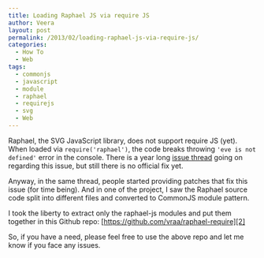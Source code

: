 ```yaml
---
title: Loading Raphael JS via require JS
author: Veera
layout: post
permalink: /2013/02/loading-raphael-js-via-require-js/
categories:
  - How To
  - Web
tags:
  - commonjs
  - javascript
  - module
  - raphael
  - requirejs
  - svg
  - Web
---
```


Raphael, the SVG JavaScript library, does not support require JS (yet). When loaded via `require('raphael')`, the code breaks throwing `'eve is not defined'` error in the console. There is a year long [issue thread][1] going on regarding this issue, but still there is no official fix yet.

 [1]: https://github.com/DmitryBaranovskiy/raphael/issues/524 "raphael breaks if loaded via require-js."

Anyway, in the same thread, people started providing patches that fix this issue (for time being). And in one of the project, I saw the Raphael source code split into different files and converted to CommonJS module pattern.

I took the liberty to extract only the raphael-js modules and put them together in this Github repo: [https://github.com/vraa/raphael-require][2]

 [2]: https://github.com/vraa/raphael-require "raphael-js source split into modules so that it can be loaded via require-js"

So, if you have a need, please feel free to use the above repo and let me know if you face any issues.